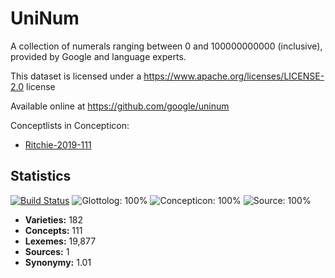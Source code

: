 # UniNum


A collection of numerals ranging between 0 and 100000000000 (inclusive), provided by Google and language experts.

This dataset is licensed under a https://www.apache.org/licenses/LICENSE-2.0 license

Available online at https://github.com/google/uninum


Conceptlists in Concepticon:
- [Ritchie-2019-111](https://concepticon.clld.org/contributions/Ritchie-2019-111)
## Statistics


[![Build Status](https://travis-ci.org/lexibank/googleuninum.svg?branch=master)](https://travis-ci.org/lexibank/googleuninum)
![Glottolog: 100%](https://img.shields.io/badge/Glottolog-100%25-brightgreen.svg "Glottolog: 100%")
![Concepticon: 100%](https://img.shields.io/badge/Concepticon-100%25-brightgreen.svg "Concepticon: 100%")
![Source: 100%](https://img.shields.io/badge/Source-100%25-brightgreen.svg "Source: 100%")

- **Varieties:** 182
- **Concepts:** 111
- **Lexemes:** 19,877
- **Sources:** 1
- **Synonymy:** 1.01